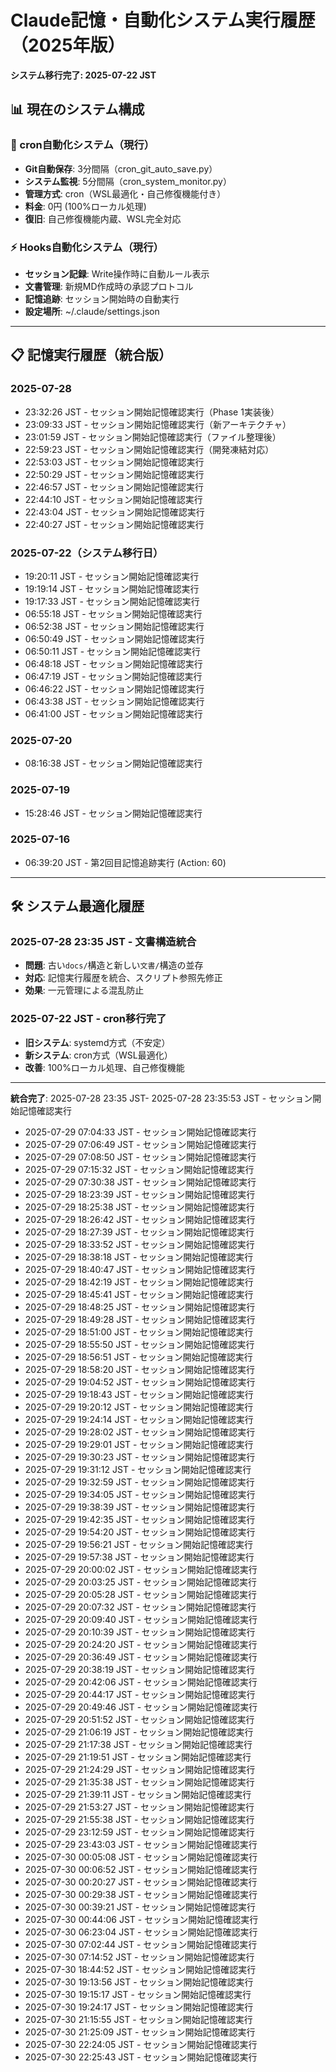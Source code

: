 # Claude記憶・自動化システム実行履歴（2025年版）

**システム移行完了: 2025-07-22 JST**

## 📊 現在のシステム構成

### 🔄 cron自動化システム（現行）
- **Git自動保存**: 3分間隔（cron_git_auto_save.py）
- **システム監視**: 5分間隔（cron_system_monitor.py）
- **管理方式**: cron（WSL最適化・自己修復機能付き）
- **料金**: 0円 (100%ローカル処理)
- **復旧**: 自己修復機能内蔵、WSL完全対応

### ⚡ Hooks自動化システム（現行）
- **セッション記録**: Write操作時に自動ルール表示
- **文書管理**: 新規MD作成時の承認プロトコル
- **記憶追跡**: セッション開始時の自動実行
- **設定場所**: ~/.claude/settings.json

---

## 📋 記憶実行履歴（統合版）

### 2025-07-28
- 23:32:26 JST - セッション開始記憶確認実行（Phase 1実装後）
- 23:09:33 JST - セッション開始記憶確認実行（新アーキテクチャ）
- 23:01:59 JST - セッション開始記憶確認実行（ファイル整理後）
- 22:59:23 JST - セッション開始記憶確認実行（開発凍結対応）
- 22:53:03 JST - セッション開始記憶確認実行
- 22:50:29 JST - セッション開始記憶確認実行
- 22:46:57 JST - セッション開始記憶確認実行
- 22:44:10 JST - セッション開始記憶確認実行
- 22:43:04 JST - セッション開始記憶確認実行
- 22:40:27 JST - セッション開始記憶確認実行

### 2025-07-22（システム移行日）
- 19:20:11 JST - セッション開始記憶確認実行
- 19:19:14 JST - セッション開始記憶確認実行
- 19:17:33 JST - セッション開始記憶確認実行
- 06:55:18 JST - セッション開始記憶確認実行
- 06:52:38 JST - セッション開始記憶確認実行
- 06:50:49 JST - セッション開始記憶確認実行
- 06:50:11 JST - セッション開始記憶確認実行
- 06:48:18 JST - セッション開始記憶確認実行
- 06:47:19 JST - セッション開始記憶確認実行
- 06:46:22 JST - セッション開始記憶確認実行
- 06:43:38 JST - セッション開始記憶確認実行
- 06:41:00 JST - セッション開始記憶確認実行

### 2025-07-20
- 08:16:38 JST - セッション開始記憶確認実行

### 2025-07-19
- 15:28:46 JST - セッション開始記憶確認実行

### 2025-07-16
- 06:39:20 JST - 第2回目記憶追跡実行 (Action: 60)

---

## 🛠️ システム最適化履歴

### 2025-07-28 23:35 JST - 文書構造統合
- **問題**: 古い`docs/`構造と新しい`文書/`構造の並存
- **対応**: 記憶実行履歴を統合、スクリプト参照先修正
- **効果**: 一元管理による混乱防止

### 2025-07-22 JST - cron移行完了
- **旧システム**: systemd方式（不安定）
- **新システム**: cron方式（WSL最適化）
- **改善**: 100%ローカル処理、自己修復機能

---

**統合完了**: 2025-07-28 23:35 JST- 2025-07-28 23:35:53 JST - セッション開始記憶確認実行
- 2025-07-29 07:04:33 JST - セッション開始記憶確認実行
- 2025-07-29 07:06:49 JST - セッション開始記憶確認実行
- 2025-07-29 07:08:50 JST - セッション開始記憶確認実行
- 2025-07-29 07:15:32 JST - セッション開始記憶確認実行
- 2025-07-29 07:30:38 JST - セッション開始記憶確認実行
- 2025-07-29 18:23:39 JST - セッション開始記憶確認実行
- 2025-07-29 18:25:38 JST - セッション開始記憶確認実行
- 2025-07-29 18:26:42 JST - セッション開始記憶確認実行
- 2025-07-29 18:27:39 JST - セッション開始記憶確認実行
- 2025-07-29 18:33:52 JST - セッション開始記憶確認実行
- 2025-07-29 18:38:18 JST - セッション開始記憶確認実行
- 2025-07-29 18:40:47 JST - セッション開始記憶確認実行
- 2025-07-29 18:42:19 JST - セッション開始記憶確認実行
- 2025-07-29 18:45:41 JST - セッション開始記憶確認実行
- 2025-07-29 18:48:25 JST - セッション開始記憶確認実行
- 2025-07-29 18:49:28 JST - セッション開始記憶確認実行
- 2025-07-29 18:51:00 JST - セッション開始記憶確認実行
- 2025-07-29 18:55:50 JST - セッション開始記憶確認実行
- 2025-07-29 18:56:51 JST - セッション開始記憶確認実行
- 2025-07-29 18:58:20 JST - セッション開始記憶確認実行
- 2025-07-29 19:04:52 JST - セッション開始記憶確認実行
- 2025-07-29 19:18:43 JST - セッション開始記憶確認実行
- 2025-07-29 19:20:12 JST - セッション開始記憶確認実行
- 2025-07-29 19:24:14 JST - セッション開始記憶確認実行
- 2025-07-29 19:28:02 JST - セッション開始記憶確認実行
- 2025-07-29 19:29:01 JST - セッション開始記憶確認実行
- 2025-07-29 19:30:23 JST - セッション開始記憶確認実行
- 2025-07-29 19:31:12 JST - セッション開始記憶確認実行
- 2025-07-29 19:32:59 JST - セッション開始記憶確認実行
- 2025-07-29 19:34:05 JST - セッション開始記憶確認実行
- 2025-07-29 19:38:39 JST - セッション開始記憶確認実行
- 2025-07-29 19:42:35 JST - セッション開始記憶確認実行
- 2025-07-29 19:54:20 JST - セッション開始記憶確認実行
- 2025-07-29 19:56:21 JST - セッション開始記憶確認実行
- 2025-07-29 19:57:38 JST - セッション開始記憶確認実行
- 2025-07-29 20:00:02 JST - セッション開始記憶確認実行
- 2025-07-29 20:03:25 JST - セッション開始記憶確認実行
- 2025-07-29 20:05:28 JST - セッション開始記憶確認実行
- 2025-07-29 20:07:32 JST - セッション開始記憶確認実行
- 2025-07-29 20:09:40 JST - セッション開始記憶確認実行
- 2025-07-29 20:10:39 JST - セッション開始記憶確認実行
- 2025-07-29 20:24:20 JST - セッション開始記憶確認実行
- 2025-07-29 20:36:49 JST - セッション開始記憶確認実行
- 2025-07-29 20:38:19 JST - セッション開始記憶確認実行
- 2025-07-29 20:42:06 JST - セッション開始記憶確認実行
- 2025-07-29 20:44:17 JST - セッション開始記憶確認実行
- 2025-07-29 20:49:46 JST - セッション開始記憶確認実行
- 2025-07-29 20:51:52 JST - セッション開始記憶確認実行
- 2025-07-29 21:06:19 JST - セッション開始記憶確認実行
- 2025-07-29 21:17:38 JST - セッション開始記憶確認実行
- 2025-07-29 21:19:51 JST - セッション開始記憶確認実行
- 2025-07-29 21:24:29 JST - セッション開始記憶確認実行
- 2025-07-29 21:35:38 JST - セッション開始記憶確認実行
- 2025-07-29 21:39:11 JST - セッション開始記憶確認実行
- 2025-07-29 21:53:27 JST - セッション開始記憶確認実行
- 2025-07-29 21:55:38 JST - セッション開始記憶確認実行
- 2025-07-29 23:12:59 JST - セッション開始記憶確認実行
- 2025-07-29 23:43:03 JST - セッション開始記憶確認実行
- 2025-07-30 00:05:08 JST - セッション開始記憶確認実行
- 2025-07-30 00:06:52 JST - セッション開始記憶確認実行
- 2025-07-30 00:20:27 JST - セッション開始記憶確認実行
- 2025-07-30 00:29:38 JST - セッション開始記憶確認実行
- 2025-07-30 00:39:21 JST - セッション開始記憶確認実行
- 2025-07-30 00:44:06 JST - セッション開始記憶確認実行
- 2025-07-30 06:23:04 JST - セッション開始記憶確認実行
- 2025-07-30 07:02:44 JST - セッション開始記憶確認実行
- 2025-07-30 07:14:52 JST - セッション開始記憶確認実行
- 2025-07-30 18:44:52 JST - セッション開始記憶確認実行
- 2025-07-30 19:13:56 JST - セッション開始記憶確認実行
- 2025-07-30 19:15:17 JST - セッション開始記憶確認実行
- 2025-07-30 19:24:17 JST - セッション開始記憶確認実行
- 2025-07-30 21:15:55 JST - セッション開始記憶確認実行
- 2025-07-30 21:25:09 JST - セッション開始記憶確認実行
- 2025-07-30 22:24:05 JST - セッション開始記憶確認実行
- 2025-07-30 22:25:43 JST - セッション開始記憶確認実行
